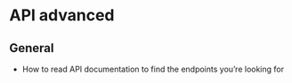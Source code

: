 #  API advanced

## General

-    How to read API documentation to find the endpoints you’re looking for

